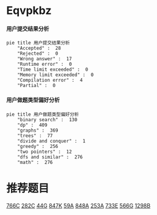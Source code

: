 # Eqvpkbz

<!-- tabs:start -->



#### **用户提交结果分析**

```mermaid
pie title 用户提交结果分析
    "Accepted" :  28
    "Rejected" :  0
    "Wrong answer" :  17
    "Runtime error" :  0
    "Time limit exceeded" :  0
    "Memory limit exceeded" :  0
    "Compilation error" :  4
    "Partial" :  0
```

#### **用户做题类型偏好分析**

```mermaid
pie title 用户做题类型偏好分析
    "binary search" :  130
    "dp" :  409
    "graphs" :  369
    "trees" :  77
    "divide and conquer" :  1
    "greedy" :  256
    "two pointers" :  12
    "dfs and similar" :  276
    "math" :  276
```



<!-- tabs:end -->
# 推荐题目
[766C](https://codeforces.com/contest/766/problem/C)
[282C](https://codeforces.com/contest/282/problem/C)
[44G](https://codeforces.com/contest/44/problem/G)
[847K](https://codeforces.com/contest/847/problem/K)
[59A](https://codeforces.com/contest/59/problem/A)
[848A](https://codeforces.com/contest/848/problem/A)
[253A](https://codeforces.com/contest/253/problem/A)
[733E](https://codeforces.com/contest/733/problem/E)
[566G](https://codeforces.com/contest/566/problem/G)
[1298B](https://codeforces.com/contest/1298/problem/B)
